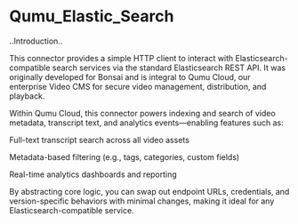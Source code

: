 # Qumu_Elastic_Search

..Introduction..

This connector provides a simple HTTP client to interact with Elasticsearch-compatible search services via the standard Elasticsearch REST API.  It was originally developed for Bonsai and is integral to Qumu Cloud, our enterprise Video CMS for secure video management, distribution, and playback.

Within Qumu Cloud, this connector powers indexing and search of video metadata, transcript text, and analytics events—enabling features such as:

Full-text transcript search across all video assets

Metadata-based filtering (e.g., tags, categories, custom fields)

Real-time analytics dashboards and reporting

By abstracting core logic, you can swap out endpoint URLs, credentials, and version-specific behaviors with minimal changes, making it ideal for any Elasticsearch-compatible service.
